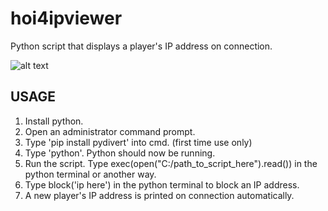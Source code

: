 # hoi4ipviewer
Python script that displays a player's IP address on connection.

![alt text](https://i.gyazo.com/5699342ca39ba6608d7e2414e0654b07.png)

USAGE
------
1. Install python.
2. Open an administrator command prompt.
3. Type 'pip install pydivert' into cmd. (first time use only)
4. Type 'python'. Python should now be running.
5. Run the script. Type exec(open("C:/path_to_script_here").read()) in the python terminal or another way.
6. Type block('ip here') in the python terminal to block an IP address.
8. A new player's IP address is printed on connection automatically.
